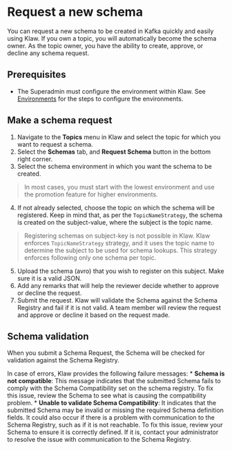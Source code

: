 # Request a new schema

You can request a new schema to be created in Kafka quickly and easily
using Klaw. If you own a topic, you will automatically become the schema
owner. As the topic owner, you have the ability to create, approve, or
decline any schema request.

## Prerequisites

-   The Superadmin must configure the environment within Klaw. See
    [Environments](../../Concepts/clusters-environments) for the steps to configure the environments.

## Make a schema request

1.  Navigate to the **Topics** menu in Klaw and select the topic for
    which you want to request a schema.
2.  Select the **Schemas** tab, and **Request Schema** button in the
    bottom right corner.
3.  Select the schema environment in which you want the schema to be
    created.

>In most cases, you must start with the lowest environment and use the
promotion feature for higher environments.

4.  If not already selected, choose the topic on which the schema will
    be registered. Keep in mind that, as per the `TopicNameStrategy`,
    the schema is created on the subject-value, where the subject is the
    topic name.

>Registering schemas on subject-key is not possible in Klaw. Klaw
enforces `TopicNameStrategy` strategy, and it uses the topic name to
determine the subject to be used for schema lookups. This strategy
enforces following only one schema per topic.


5.  Upload the schema (avro) that you wish to register on this subject.
    Make sure it is a valid JSON.
6.  Add any remarks that will help the reviewer decide whether to
    approve or decline the request.
7.  Submit the request. Klaw will validate the Schema against the Schema
    Registry and fail if it is not valid. A team member will review the
    request and approve or decline it based on the request made.

## Schema validation

When you submit a Schema Request, the Schema will be checked for
validation against the Schema Registry.

In case of errors, Klaw provides the following failure messages: \*
**Schema is not compatible**: This message indicates that the submitted
Schema fails to comply with the Schema Compatibility set on the schema
registry. To fix this issue, review the Schema to see what is causing
the compatibility problem. \* **Unable to validate Schema
Compatibility**: It indicates that the submitted Schema may be invalid
or missing the required Schema definition fields. It could also occur if
there is a problem with communication to the Schema Registry, such as if
it is not reachable. To fix this issue, review your Schema to ensure it
is correctly defined. If it is, contact your administrator to resolve
the issue with communication to the Schema Registry.
